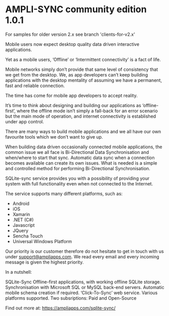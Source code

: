 AMPLI-SYNC community edition 1.0.1
===============

For samples for older version 2.x see branch 'clients-for-v2.x'

Mobile users now expect desktop quality data driven interactive applications.
 
Yet as a mobile users, ‘Offline’ or ‘Intermittent connectivity’ is a fact of life.
 
Mobile networks simply don’t provide that same level of consistency that we get from the desktop. We, as app developers can’t keep building applications with the desktop mentality of assuming we have a permanent, fast and reliable connection.
 
The time has come for mobile app developers to accept reality.
 
It’s time to think about designing and building our applications as ‘offline-first’, where the offline mode isn’t simply a fall-back for an error scenario but the main mode of operation, and internet connectivity is established under app control.
 
There are many ways to build mobile applications and we all have our own favourite tools which we don’t want to give up.
 
When building data driven occasionally connected mobile applications, the common issue we all face is Bi-Directional Data Synchronisation and when/where to start that sync. Automatic data sync when a connection becomes available can create its own issues. What is needed is a simple and controlled method for performing Bi-Directional Synchronisation.

SQLite-sync service provides you with a possibility of providing your system with full functionality even when not connected to the Internet.

The service supports many different platforms, such as:

- Android
- iOS
- Xamarin
- .NET (C#)
- Javascript
- JQuery
- Sencha Touch
- Universal Windows Platform

Our priority is our customer therefore do not hesitate to get in touch with us under support@ampliapps.com. We read every email and every incoming message is given the highest priority. 

In a nutshell:

SQLite-Sync
Offline-first applications, with working offline SQLite storage.
Synchronisation with Microsoft SQL or MySQL back-end servers.
Automatic mobile schema creation if required.
‘Click-To-Sync’ web service.
Various platforms supported.
Two subsriptions: Paid and Open-Source

Find out more at: https://ampliapps.com/sqlite-sync/

